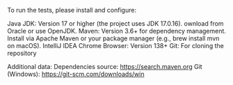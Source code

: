 
To run the tests, please install and configure:

Java JDK: Version 17 or higher (the project uses JDK 17.0.16). 
ownload from Oracle or use OpenJDK.
Maven: Version 3.6+ for dependency management. Install via Apache 
Maven or your package manager (e.g., brew install mvn on macOS).
IntelliJ IDEA
Chrome Browser: Version 138+
Git: For cloning the repository



Additional data: 
Dependencies source: https://search.maven.org
Git (Windows): https://git-scm.com/downloads/win